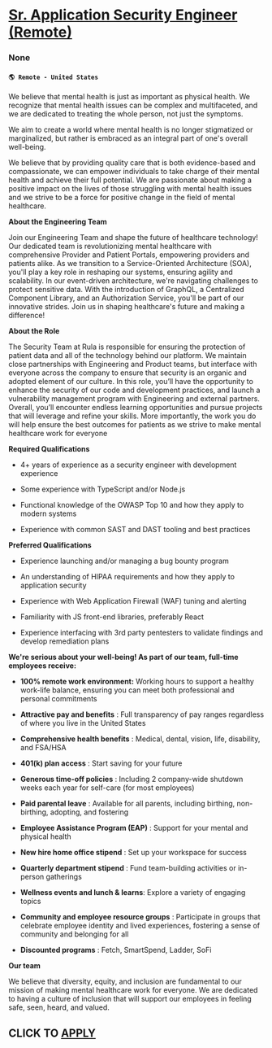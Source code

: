 # [Sr. Application Security Engineer (Remote)](https://www.remotewlb.com/apply/sr-application-security-engineer-remote)  
### None  
#### `🌎 Remote - United States`  

We believe that mental health is just as important as physical health. We recognize that mental health issues can be complex and multifaceted, and we are dedicated to treating the whole person, not just the symptoms.

We aim to create a world where mental health is no longer stigmatized or marginalized, but rather is embraced as an integral part of one's overall well-being.

We believe that by providing quality care that is both evidence-based and compassionate, we can empower individuals to take charge of their mental health and achieve their full potential. We are passionate about making a positive impact on the lives of those struggling with mental health issues and we strive to be a force for positive change in the field of mental healthcare.

 **About the Engineering Team**

Join our Engineering Team and shape the future of healthcare technology! Our dedicated team is revolutionizing mental healthcare with comprehensive Provider and Patient Portals, empowering providers and patients alike. As we transition to a Service-Oriented Architecture (SOA), you'll play a key role in reshaping our systems, ensuring agility and scalability. In our event-driven architecture, we're navigating challenges to protect sensitive data. With the introduction of GraphQL, a Centralized Component Library, and an Authorization Service, you'll be part of our innovative strides. Join us in shaping healthcare's future and making a difference!

 **About the Role**

The Security Team at Rula is responsible for ensuring the protection of patient data and all of the technology behind our platform. We maintain close partnerships with Engineering and Product teams, but interface with everyone across the company to ensure that security is an organic and adopted element of our culture. In this role, you’ll have the opportunity to enhance the security of our code and development practices, and launch a vulnerability management program with Engineering and external partners. Overall, you’ll encounter endless learning opportunities and pursue projects that will leverage and refine your skills. More importantly, the work you do will help ensure the best outcomes for patients as we strive to make mental healthcare work for everyone

 **Required Qualifications**

  * 4+ years of experience as a security engineer with development experience

  * Some experience with TypeScript and/or Node.js

  * Functional knowledge of the OWASP Top 10 and how they apply to modern systems

  * Experience with common SAST and DAST tooling and best practices

 **Preferred Qualifications**

  * Experience launching and/or managing a bug bounty program

  * An understanding of HIPAA requirements and how they apply to application security

  * Experience with Web Application Firewall (WAF) tuning and alerting

  * Familiarity with JS front-end libraries, preferably React

  * Experience interfacing with 3rd party pentesters to validate findings and develop remediation plans

 **We're serious about your well-being! As part of our team, full-time employees receive:**

  *  **100% remote work environment:** Working hours to support a healthy work-life balance, ensuring you can meet both professional and personal commitments

  *  **Attractive pay and benefits** : Full transparency of pay ranges regardless of where you live in the United States

  *  **Comprehensive health benefits** : Medical, dental, vision, life, disability, and FSA/HSA

  *  **401(k) plan access** : Start saving for your future

  *  **Generous time-off policies** : Including 2 company-wide shutdown weeks each year for self-care (for most employees)

  *  **Paid parental leave** : Available for all parents, including birthing, non-birthing, adopting, and fostering

  *  **Employee Assistance Program (EAP)** : Support for your mental and physical health

  *  **New hire home office stipend** : Set up your workspace for success

  *  **Quarterly department stipend** : Fund team-building activities or in-person gatherings

  *  **Wellness events and lunch & learns**: Explore a variety of engaging topics

  *  **Community and employee resource groups** : Participate in groups that celebrate employee identity and lived experiences, fostering a sense of community and belonging for all

  *  **Discounted programs** : Fetch, SmartSpend, Ladder, SoFi

 **Our team**

We believe that diversity, equity, and inclusion are fundamental to our mission of making mental healthcare work for everyone. We are dedicated to having a culture of inclusion that will support our employees in feeling safe, seen, heard, and valued.

  
## CLICK TO [APPLY](https://www.remotewlb.com/apply/sr-application-security-engineer-remote)


